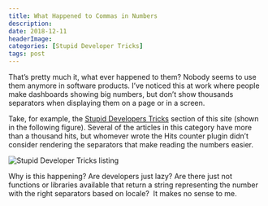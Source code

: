 ```yaml
---
title: What Happened to Commas in Numbers
description: 
date: 2018-12-11
headerImage: 
categories: [Stupid Developer Tricks]
tags: post
---
```


That’s pretty much it, what ever happened to them? Nobody seems to use them anymore in software products. I’ve noticed this at work where people make dashboards showing big numbers, but don’t show thousands separators when displaying them on a page or in a screen.

Take, for example, the [Stupid Developers Tricks](https://johnwargo.com/posts/stupid-developer-tricks/) section of this site (shown in the following figure). Several of the articles in this category have more than a thousand hits, but whomever wrote the Hits counter plugin didn’t consider rendering the separators that make reading the numbers easier.

![Stupid Developer Tricks listing](/images/2018/stupid-developer-tricks-listing.png)

Why is this happening? Are developers just lazy? Are there just not functions or libraries available that return a string representing the number with the right separators based on locale?  It makes no sense to me.